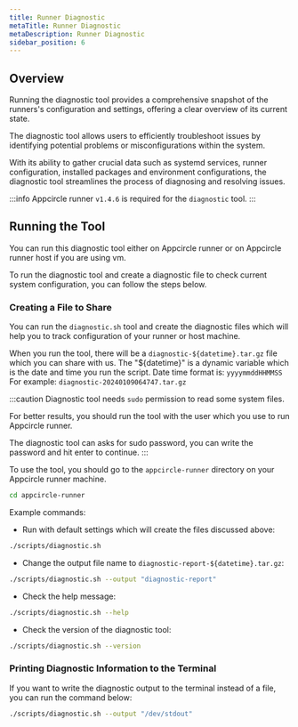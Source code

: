 ```yaml
---
title: Runner Diagnostic
metaTitle: Runner Diagnostic
metaDescription: Runner Diagnostic
sidebar_position: 6
---
```


## Overview

Running the diagnostic tool provides a comprehensive snapshot of the runners's configuration and settings, offering a clear overview of its current state.

The diagnostic tool allows users to efficiently troubleshoot issues by identifying potential problems or misconfigurations within the system.

With its ability to gather crucial data such as systemd services, runner configuration, installed packages and environment configurations, the diagnostic tool streamlines the process of diagnosing and resolving issues.

:::info
Appcircle runner `v1.4.6` is required for the `diagnostic` tool.
:::

## Running the Tool

You can run this diagnostic tool either on Appcircle runner or on Appcircle runner host if you are using vm.

To run the diagnostic tool and create a diagnostic file to check current system configuration, you can follow the steps below.

### Creating a File to Share

You can run the `diagnostic.sh` tool and create the diagnostic files which will help you to track configuration of your runner or host machine.

When you run the tool, there will be a `diagnostic-${datetime}.tar.gz` file which you can share with us. The "${datetime}" is a dynamic variable which is the date and time you run the script. Date time format is: `yyyymmddHHMMSS` For example: `diagnostic-20240109064747.tar.gz`

:::caution
Diagnostic tool needs `sudo` permission to read some system files.

For better results, you should run the tool with the user which you use to run Appcircle runner.

The diagnostic tool can asks for sudo password, you can write the password and hit enter to continue.
:::

To use the tool, you should go to the `appcircle-runner` directory on your Appcircle runner machine.

```bash
cd appcircle-runner
```

Example commands:

- Run with default settings which will create the files discussed above:

```bash
./scripts/diagnostic.sh
```

- Change the output file name to `diagnostic-report-${datetime}.tar.gz`:

```bash
./scripts/diagnostic.sh --output "diagnostic-report"
```

- Check the help message:

```bash
./scripts/diagnostic.sh --help
```

- Check the version of the diagnostic tool:

```bash
./scripts/diagnostic.sh --version
```

### Printing Diagnostic Information to the Terminal

If you want to write the diagnostic output to the terminal instead of a file, you can run the command below:

```bash
./scripts/diagnostic.sh --output "/dev/stdout"
```
